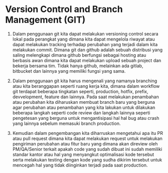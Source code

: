 # Version Control and Branch Management (GIT)

1. Dalam penggunaan git kita dapat melakukan versioning control secara lokal pada perangkat yang dimana kita dapat mengelola riwayat atau dapat melakukan tracking terhadap perubahan yang terjadi dalam kita melakukan commit. Dimana git dan github adalah sebuah distribusi yang saling melengkapi dimana github berfungsi sebagai hosting atau berbasis awan dimana kita dapat melakukan upload sebuah project dan bekerja bersama tim. Tidak hanya github, melainkan ada gitlab, bitbucket dan lainnya yang memiliki fungsi yang sama.

2. Dalam penggunaan git kita harus mengenali yang namanya branching atau kita beranggapan seperti ruang kerja kita, dimana dalam workflow git terdapat beberapa tingkatan seperti, production, hotfix, prefix, devvelopment, feature dan lainnya. Pada saat melakukan penambahan atau perubahan kita diharuskan membuat branch baru yang berguna agar perubahan atau penambahan yang kita lakukan untuk dilakukan beberapa langkah seperti code review dan langkah lainnya seperti pengetesan yang berguna untuk mengantisipasi hal hal bug atau crash yang lainnya sebelum memasuki branch production.

3. Kemudian dalam pengembangan kita diharruskan mengetahui apa itu PR atau pull request dimana kita dapat melakukan request untuk melakukan pengiriman perubahan atau fitur baru yang dimana akan direview oleh PM/QA/Senior terkait apakah code yang sudah dibuat ini sudah memiliki standar kantor atau hal yang menyangkut optimalisasi kode tersebut serta melakukan testing dengan kode yang sudha dikirim tersebut untuk mencegah hal yang tidak diinginkan terjadi pada saat production.

